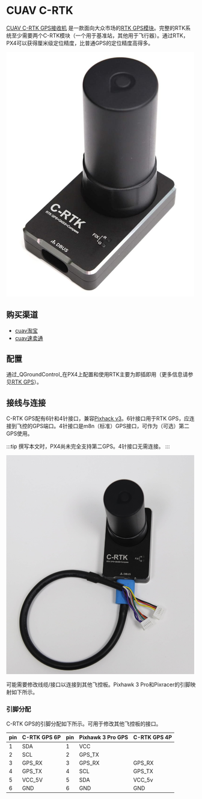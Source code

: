 # CUAV C-RTK

[CUAV C-RTK GPS接收机](https://www.cuav.net/en/c_rtk_9ps/) 是一款面向大众市场的[RTK GPS模块](../gps_compass/rtk_gps.md)。完整的RTK系统至少需要两个C-RTK模块（一个用于基准站，其他用于飞行器）。通过RTK，PX4可以获得厘米级定位精度，比普通GPS的定位精度高得多。

<img src="../../assets/hardware/gps/rtk_c-rtk.jpg" width="500px" title="C-RTK" />

## 购买渠道

- [cuav淘宝](https://item.taobao.com/item.htm?id=565380634341&spm=2014.21600712.0.0)
- [cuav速卖通](https://www.aliexpress.com/store/product/CUAV-NEW-Flight-Controller-GPS-C-RTK-differential-positioning-navigation-module-GPS-for-PIX4-Pixhawk-pixhack/3257035_32853894248.html?spm=2114.12010608.0.0.75592fadQKPPEn)

## 配置

通过_QGroundControl_在PX4上配置和使用RTK主要为即插即用（更多信息请参见[RTK GPS](../gps_compass/rtk_gps.md)）。

## 接线与连接

C-RTK GPS配有6针和4针接口，兼容[Pixhack v3](https://doc.cuav.net/flight-controller/pixhack/en/quick-start-pixhack-v3x.html#gps--compass)。6针接口用于RTK GPS，应连接到飞控的GPS端口。4针接口是m8n（标准）GPS接口，可作为（可选）第二GPS使用。

:::tip
撰写本文时，PX4尚未完全支持第二GPS。4针接口无需连接。
:::

<img src="../../assets/hardware/gps/rtk_cuav_c-rtk_to_6pin_connector.jpg" width="500px" title="C-RTK_6PIN" />

可能需要修改线缆/接口以连接到其他飞控板。Pixhawk 3 Pro和Pixracer的引脚映射如下所示。

### 引脚分配

C-RTK GPS的引脚分配如下所示。可用于修改其他飞控板的接口。

| pin | C-RTK GPS 6P | pin | Pixhawk 3 Pro GPS | C-RTK GPS 4P |
| --- | ------------ | --- | ----------------- | ------------ |
| 1   | SDA          | 1   | VCC               |              |
| 2   | SCL          | 2   | GPS_TX            |              |
| 3   | GPS_RX       | 3   | GPS_RX            | GPS_RX       |
| 4   | GPS_TX       | 4   | SCL               | GPS_TX       |
| 5   | VCC_5V       | 5   | SDA               | VCC_5v       |
| 6   | GND          | 6   | GND               | GND          |